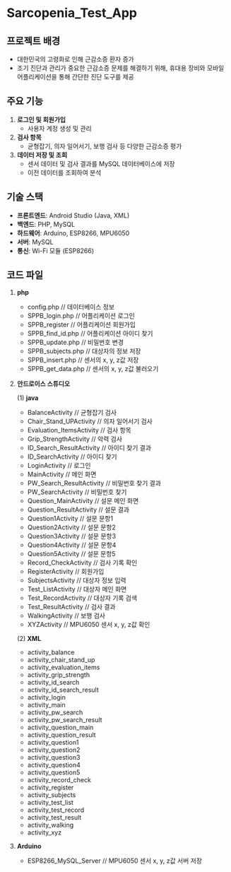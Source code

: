 # Sarcopenia_Test_App
## 프로젝트 배경
- 대한민국의 고령화로 인해 근감소증 환자 증가
- 조기 진단과 관리가 중요한 근감소증 문제를 해결하기 위해, 휴대용 장비와 모바일 어플리케이션을 통해 간단한 진단 도구를 제공

## 주요 기능
1. **로그인 및 회원가입**
   - 사용자 계정 생성 및 관리
2. **검사 항목**
   - 균형잡기, 의자 일어서기, 보행 검사 등 다양한 근감소증 평가
3. **데이터 저장 및 조회**
   - 센서 데이터 및 검사 결과를 MySQL 데이터베이스에 저장
   - 이전 데이터를 조회하여 분석

## 기술 스택
- **프론트엔드**: Android Studio (Java, XML)
- **백엔드**: PHP, MySQL
- **하드웨어**: Arduino, ESP8266, MPU6050
- **서버**: MySQL
- **통신**: Wi-Fi 모듈 (ESP8266)

## 코드 파일
1. **php**
   - config.php // 데이터베이스 정보
   - SPPB_login.php // 어플리케이션 로그인
   - SPPB_register // 어플리케이션 회원가입
   - SPPB_find_id.php // 어플리케이션 아이디 찾기
   - SPPB_update.php // 비밀번호 변경
   - SPPB_subjects.php // 대상자의 정보 저장
   - SPPB_insert.php // 센서의 x, y, z값 저장
   - SPPB_get_data.php // 센서의 x, y, z값 불러오기

2. **안드로이스 스튜디오**
   
   (1) **java**
   - BalanceActivity // 균형잡기 검사
   - Chair_Stand_UPActivity // 의자 일어서기 검사
   - Evaluation_ItemsActivity // 검사 항목
   - Grip_StrengthActivity // 악력 검사
   - ID_Search_ResultActivity // 아이디 찾기 결과
   - ID_SearchActivity // 아이디 찾기
   - LoginActivity // 로그인
   - MainActivity // 메인 화면
   - PW_Search_ResultActivity // 비밀번호 찾기 결과
   - PW_SearchActivity // 비밀번호 찾기
   - Question_MainActivity // 설문 메인 화면
   - Question_ResultActivity // 설문 결과
   - Question1Activity // 설문 문항1
   - Question2Activity // 설문 문항2
   - Question3Activity // 설문 문항3
   - Question4Activity // 설문 문항4
   - Question5Activity // 설문 문항5
   - Record_CheckActivity // 검사 기록 확인
   - RegisterActivity // 회원가입
   - SubjectsActivity // 대상자 정보 입력
   - Test_ListActivity // 대상자 메인 화면
   - Test_RecordActivity // 대상자 기록 검색
   - Test_ResultActivity // 검사 결과
   - WalkingActivity // 보행 검사
   - XYZActivity // MPU6050 센서 x, y, z값 확인
     
  
   (2) **XML**
   - activity_balance
   - activity_chair_stand_up
   - activity_evaluation_items
   - activity_grip_strength
   - activity_id_search
   - activity_id_search_result
   - activity_login
   - activity_main
   - activity_pw_search
   - activity_pw_search_result
   - activity_question_main
   - activity_question_result
   - activity_question1
   - activity_question2
   - activity_question3
   - activity_question4
   - activity_question5
   - activity_record_check
   - activity_register
   - activity_subjects
   - activity_test_list
   - activity_test_record
   - activity_test_result
   - activity_walking
   - activity_xyz

  
3. **Arduino**
   - ESP8266_MySQL_Server // MPU6050 센서 x, y, z값 서버 저장
